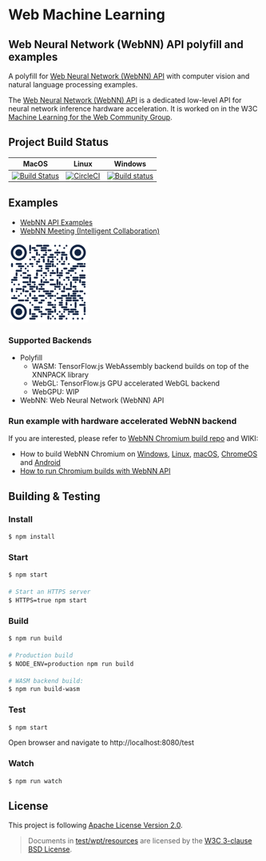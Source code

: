 # Web Machine Learning

## Web Neural Network (WebNN) API polyfill and examples

A polyfill for [Web Neural Network (WebNN) API](https://webmachinelearning.github.io/webnn/) with computer vision and natural language processing examples.

The [Web Neural Network (WebNN) API](https://webmachinelearning.github.io/webnn/) is a dedicated low-level API for neural network inference hardware acceleration. It is worked on in the W3C [Machine Learning for the Web Community Group](https://www.w3.org/community/webmachinelearning/).

## Project Build Status

MacOS | Linux | Windows
-------- | -------- | --------
[![Build Status](https://api.travis-ci.com/intel/webml-polyfill.svg?branch=master)](https://travis-ci.com/intel/webml-polyfill) | [![CircleCI](https://circleci.com/gh/intel/webml-polyfill/tree/master.svg?style=svg)](https://circleci.com/gh/intel/webml-polyfill/tree/master) | [![Build status](https://ci.appveyor.com/api/projects/status/6xjudmjja1mcyo1m/branch/master?svg=true)](https://ci.appveyor.com/project/ibelem/webml-polyfill-egsl9/branch/master)

## Examples

* [WebNN API Examples](https://intel.github.io/webml-polyfill/examples/)
* [WebNN Meeting (Intelligent Collaboration)](https://github.com/intel/webml-polyfill/tree/master/examples/webnnmeeting)

<img src="./examples/static/img/qr.png" width="160" height="160" alt="WebNN API Examples QR Code">

### Supported Backends

* Polyfill
  * WASM: TensorFlow.js WebAssembly backend builds on top of the XNNPACK library
  * WebGL: TensorFlow.js GPU accelerated WebGL backend
  * WebGPU: WIP
* WebNN: Web Neural Network (WebNN) API

### Run example with hardware accelerated WebNN backend

If you are interested, please refer to [WebNN Chromium build repo](https://github.com/otcshare/chromium-src) and WIKI:

* How to build WebNN Chromium on [Windows](https://github.com/intel/webml-polyfill/wiki/How-to-build-chromium-on-Windows), [Linux](https://github.com/intel/webml-polyfill/wiki/How-to-build-chromium-on-Linux), [macOS](https://github.com/intel/webml-polyfill/wiki/How-to-build-chromium-on-macOS), [ChromeOS](https://github.com/intel/webml-polyfill/wiki/How-to-build-chromium-on-ChromeOS) and [Android](https://github.com/intel/webml-polyfill/wiki/How-to-build-chromium-for-Android)
* [How to run Chromium builds with WebNN API](https://github.com/intel/webml-polyfill/wiki/How-to-Run-Chromium-builds-with-WebNN-API)

## Building & Testing

### Install

```sh
$ npm install
```

### Start

```sh
$ npm start

# Start an HTTPS server
$ HTTPS=true npm start
```

### Build

```sh
$ npm run build

# Production build
$ NODE_ENV=production npm run build

# WASM backend build:
$ npm run build-wasm
```

### Test

```sh
$ npm start
```

Open browser and navigate to http://localhost:8080/test

### Watch

```sh
$ npm run watch
```

## License

This project is following [Apache License Version 2.0](./LICENSE_APACHE2).

> Documents in [test/wpt/resources](./test/wpt/resources) are licensed by the [W3C 3-clause BSD License](./test/wpt/resources/LICENSE).
